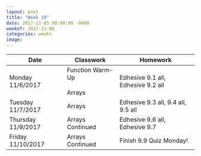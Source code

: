 ```yaml
---
layout: post
title: "Week 10"
date: 2017-11-05 00:00:00 -0400
weekof: 2017-11-06
categories: weeks
image:
---
```


|Date                        |Classwork|Homework|
|----------------------------|---------|--------|
|Monday 11/6/2017           | Function Warm-Up <br><br> Arrays | Edhesive 9.1 all, Edhesive 9.2 all|
|Tuesday 11/7/2017          | Arrays | Edhesive 9.3 all, 9.4 all, 9.5 all |
|Thursday 11/9/2017         | Arrays Continued | Edhesive 9.6 all, Edhesive 9.7|
|Friday 11/10/2017           | Arrays Continued | Finish 9.9 Quiz Monday! |
